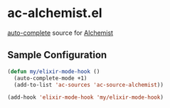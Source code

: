 # ac-alchemist.el

[auto-complete](https://github.com/auto-complete/auto-complete/) source for [Alchemist](https://github.com/tonini/alchemist.el)

## Sample Configuration

```lisp
(defun my/elixir-mode-hook ()
  (auto-complete-mode +1)
  (add-to-list 'ac-sources 'ac-source-alchemist))

(add-hook 'elixir-mode-hook 'my/elixir-mode-hook)
```
